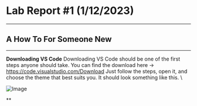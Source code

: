 # Lab Report #1 (1/12/2023)
---
## A How To For Someone New

---

**Downloading VS Code**
Downloading VS Code should be one of the first steps anyone should take. You can find the download here -> https://code.visualstudio.com/Download
Just follow the steps, open it, and choose the theme that best suits you. It should look something like this. \

![Image](http://url/a.png)


**
